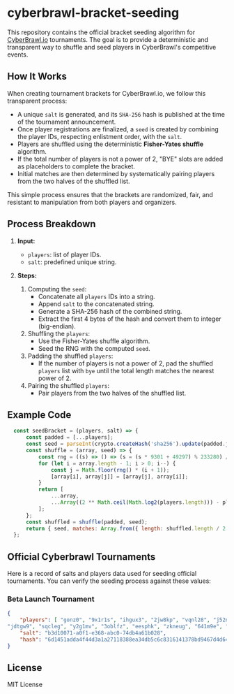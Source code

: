 # cyberbrawl-bracket-seeding

This repository contains the official bracket seeding algorithm for [CyberBrawl.io](https://cyberbrawl.io) tournaments. The goal is to provide a deterministic and transparent way to shuffle and seed players in CyberBrawl's competitive events.

## How It Works

When creating tournament brackets for CyberBrawl.io, we follow this transparent process:

- A unique `salt` is generated, and its `SHA-256` hash is published at the time of the tournament announcement.
- Once player registrations are finalized, a `seed` is created by combining the player IDs, respecting enlistment order, with the `salt`.
- Players are shuffled using the deterministic **Fisher-Yates shuffle** algorithm.
- If the total number of players is not a power of 2, "BYE" slots are added as placeholders to complete the bracket.
- Initial matches are then determined by systematically pairing players from the two halves of the shuffled list.

This simple process ensures that the brackets are randomized, fair, and resistant to manipulation from both players and organizers.

## Process Breakdown

1. **Input:**
   - `players`: list of player IDs.
   - `salt`: predefined unique string.

2. **Steps:**
   1. Computing the `seed`:
      - Concatenate all `players` IDs into a string.
      - Append `salt` to the concatenated string.
      - Generate a SHA-256 hash of the combined string.
      - Extract the first 4 bytes of the hash and convert them to integer (big-endian).
   2. Shuffling the `players`:
      - Use the Fisher-Yates shuffle algorithm.
      - Seed the RNG with the computed `seed`.
   4. Padding the shuffled `players`:
      - If the number of players is not a power of 2, pad the shuffled `players` list with `bye` until the total length matches the nearest power of 2.
   5. Pairing the shuffled `players`:
      - Pair players from the two halves of the shuffled list.

## Example Code
```javascript
  const seedBracket = (players, salt) => {
      const padded = [...players];
      const seed = parseInt(crypto.createHash('sha256').update(padded.join('') + salt).digest('hex').slice(0, 8), 16);
      const shuffle = (array, seed) => {
          const rng = ((s) => () => (s = (s * 9301 + 49297) % 233280) / 233280)(seed);
          for (let i = array.length - 1; i > 0; i--) {
              const j = Math.floor(rng() * (i + 1));
              [array[i], array[j]] = [array[j], array[i]];
          }
          return [
              ...array,
              ...Array((2 ** Math.ceil(Math.log2(players.length))) - players.length).fill('bye')
          ];
      };
      const shuffled = shuffle(padded, seed);
      return { seed, matches: Array.from({ length: shuffled.length / 2 }, (_, i) => [shuffled[i], shuffled[shuffled.length / 2 + i]]) };
  };
```

## Official Cyberbrawl Tournaments
Here is a record of salts and players data used for seeding official tournaments. You can verify the seeding process against these values:

### Beta Launch Tournament
```json
{
    "players": [ "gonz0", "9x1r1s", "ihgux3", "2jw8kp", "vqnl28", "j52nl0", "kside", "q0vbp1", "m268p0", "master", "fo2xo6", "energy", "xqcaax", "garden", "zero", "joegkl",     
"jdtgw9", "sqcleg", "y2g1mv", "3oblfz", "eesphk", "zkneug", "641m9e", "os1ugx", "dragon", "i7ge2a", "vuhyms", "q8yoqn", "6pqirj","kunkun"],
    "salt": "b3d10071-a0f1-e368-abc0-74db4a61b028",
    "hash": "6d1451adda4f44d3a1a27118388ea34db5c6c8316141378bd9467d4d64644c3e"
}
```


## License
MIT License
